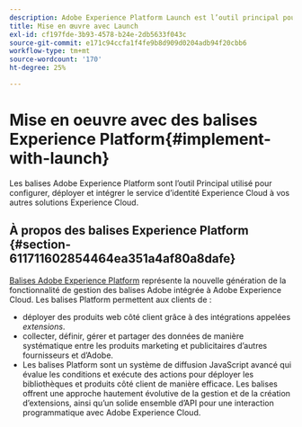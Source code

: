 ```yaml
---
description: Adobe Experience Platform Launch est l’outil principal pour configurer, déployer et intégrer le service Experience Cloud Identity à vos autres solutions Experience Cloud.
title: Mise en œuvre avec Launch
exl-id: cf197fde-3b93-4578-b24e-2db5633f043c
source-git-commit: e171c94ccfa1f4fe9b8d909d0204adb94f20cbb6
workflow-type: tm+mt
source-wordcount: '170'
ht-degree: 25%

---
```


# Mise en oeuvre avec des balises Experience Platform{#implement-with-launch}

Les balises Adobe Experience Platform sont l’outil Principal utilisé pour configurer, déployer et intégrer le service d’identité Experience Cloud à vos autres solutions Experience Cloud.

## À propos des balises Experience Platform {#section-611711602854464ea351a4af80a8dafe}

[Balises Adobe Experience Platform](https://experienceleague.adobe.com/docs/launch/using/home.html?lang=fr) représente la nouvelle génération de la fonctionnalité de gestion des balises Adobe intégrée à Adobe Experience Cloud. Les balises Platform permettent aux clients de :

* déployer des produits web côté client grâce à des intégrations appelées _extensions_.
* collecter, définir, gérer et partager des données de manière systématique entre les produits marketing et publicitaires d’autres fournisseurs et d’Adobe.
* Les balises Platform sont un système de diffusion JavaScript avancé qui évalue les conditions et exécute des actions pour déployer les bibliothèques et produits côté client de manière efficace. Les balises offrent une approche hautement évolutive de la gestion et de la création d’extensions, ainsi qu’un solide ensemble d’API pour une interaction programmatique avec Adobe Experience Cloud.
